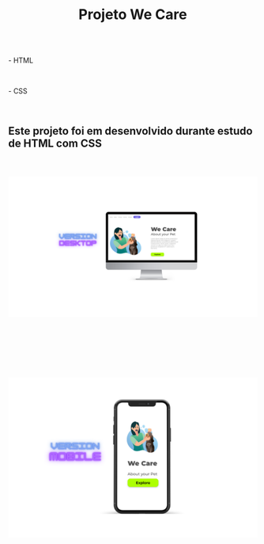<h1 align="center">Projeto We Care</h1>
<br><br>
<p>- HTML</p>
<br>
<p>- CSS</p>
<br>
<h2>Este projeto foi em desenvolvido durante estudo de HTML com CSS <h2>
<br>

  <img src = "https://github.com/LuizCGsilva/Project-We-Care/blob/master/img/desktoppet.png?raw=true">
  
  <br><br><br>

  <img src = "https://github.com/LuizCGsilva/Project-We-Care/blob/master/img/mobilepet.png?raw=true">